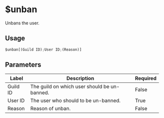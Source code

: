 # $unban
Unbans the user.

## Usage
```py
$unban[(Guild ID);User ID;(Reason)]
```

## Parameters
| Label | Description | Required |
| ----- | ----------- | -------- |
| Guild ID | The guild on which user should be un-banned. | False |
| User ID | The user who should to be un-banned. | True |
| Reason | Reason of unban. | False |